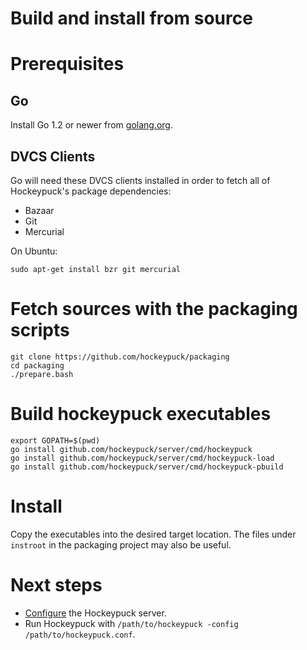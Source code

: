 # Build and install from source

# Prerequisites

## Go
Install Go 1.2 or newer from [golang.org](http://golang.org/doc/install).

## DVCS Clients
Go will need these DVCS clients installed in order to fetch all of Hockeypuck's
package dependencies:

* Bazaar
* Git
* Mercurial

On Ubuntu:

`sudo apt-get install bzr git mercurial`

# Fetch sources with the packaging scripts

```
git clone https://github.com/hockeypuck/packaging
cd packaging
./prepare.bash
```

# Build hockeypuck executables

```
export GOPATH=$(pwd)
go install github.com/hockeypuck/server/cmd/hockeypuck
go install github.com/hockeypuck/server/cmd/hockeypuck-load
go install github.com/hockeypuck/server/cmd/hockeypuck-pbuild
```

# Install

Copy the executables into the desired target location. The files under
`instroot` in the packaging project may also be useful.

# Next steps

* [Configure](configuration.md) the Hockeypuck server.
* Run Hockeypuck with `/path/to/hockeypuck -config /path/to/hockeypuck.conf`.

